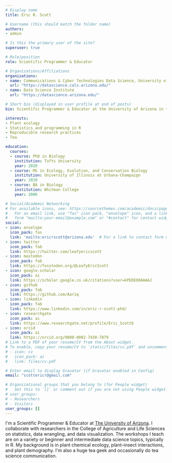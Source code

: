 ```yaml
---
# Display name
title: Eric R. Scott

# Username (this should match the folder name)
authors:
- admin

# Is this the primary user of the site?
superuser: true

# Role/position
role: Scientific Programmer & Educator

# Organizations/Affiliations
organizations:
- name: Communications & Cyber Technologies Data Science, University of Arizona
  url: "https://datascience.cals.arizona.edu/"
- name: Data Science Institute
  url: "https://datascience.arizona.edu/"

# Short bio (displayed in user profile at end of posts)
bio: Scientific Programmer & Educator at the University of Arizona in the [CCT Data Science group](https://datascience.cals.arizona.edu/). 

interests:
- Plant ecology
- Statistics and programming in R
- Reproducible research practices
- Tea

education:
  courses:
  - course: PhD in Biology
    institution: Tufts University
    year: 2020
  - course: MS in Ecology, Evolution, and Conservation Biology
    institution: University of Illinois at Urbana-Champaign
    year: 2010
  - course: BA in Biology
    institution: Whitman College
    year: 2006

# Social/Academic Networking
# For available icons, see: https://sourcethemes.com/academic/docs/page-builder/#icons
#   For an email link, use "fas" icon pack, "envelope" icon, and a link in the
#   form "mailto:your-email@example.com" or "#contact" for contact widget.
social:
- icon: envelope
  icon_pack: fas
  link: 'mailto:ericrscott@arizona.edu'  # For a link to contact form use '#contact'.
- icon: twitter
  icon_pack: fab
  link: https://twitter.com/leafyericscott
- icon: mastodon
  icon_pack: fab
  link: https://fosstodon.org/@LeafyEricScott
- icon: google-scholar
  icon_pack: ai
  link: https://scholar.google.co.uk/citations?user=kPEDEO0AAAAJ
- icon: github
  icon_pack: fab
  link: https://github.com/Aariq
- icon: linkedin
  icon_pack: fab
  link: https://www.linkedin.com/in/eric-r-scott-phd/
- icon: researchgate
  icon_pack: ai
  link: https://www.researchgate.net/profile/Eric_Scott6
- icon: orcid
  icon_pack: ai
  link: https://orcid.org/0000-0002-7430-7879
# Link to a PDF of your resume/CV from the About widget.
# To enable, copy your resume/CV to `static/files/cv.pdf` and uncomment the lines below.
# - icon: cv
#   icon_pack: ai
#   link: files/cv.pdf

# Enter email to display Gravatar (if Gravatar enabled in Config)
email: "scottericr@gmail.com"

# Organizational groups that you belong to (for People widget)
#   Set this to `[]` or comment out if you are not using People widget.
# user_groups:
# - Researchers
# - Visitors
user_groups: []
---
```


I'm a Scientific Programmer & Educator at [The University of Arizona](https://datascience.cals.arizona.edu/).  I collaborate with researchers in the College of Agriculture and Life Sciences on statistics, data wrangling, and data visualization. The workshops I teach are on a variety or beginner and intermediate data science topics, typically in R. My background is in plant chemical ecology, plant–insect interactions, and plant demography. I'm also a huge tea geek and occasionally do tea science communication.

<!-- for link verification -->
<a rel="me" href="https://fosstodon.org/@LeafyEricScott" style="display: none;">Mastodon</a>

